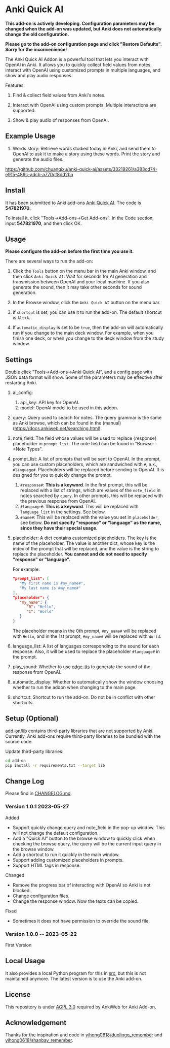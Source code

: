 # Anki Quick AI

**This add-on is actively developing. Configuration parameters may be changed when the add-on was updated, but Anki does not automatically change the old configuration.**

**Please go to the add-on configuration page and click "Restore Defaults". Sorry for the inconvenience!**

The Anki Quick AI Addon is a powerful tool that lets you interact with OpenAI in Anki. It allows you to quickly collect field values from notes, interact with OpenAI using customized prompts in multiple languages, and show and play audio responses.

Features:

1. Find & collect field values from Anki's notes.

2. Interact with OpenAI using custom prompts. Multiple interactions are supported.

3. Show & play audio of responses from OpenAI.



## Example Usage

1. Words story: Retrieve words studied today in Anki, and send them to OpenAI to ask it to make a story using these words. Print the story and generate the audio files.

https://github.com/chuanqixu/anki-quick-ai/assets/33219261/a383cd74-e915-489c-adcb-a770cf8dd2ba

## Install

It has been submitted to Anki add-ons [Anki Quick AI](https://ankiweb.net/shared/info/547821970). The code is **547821970**.

To install it, click "Tools->Add-ons->Get Add-ons". In the Code section, input **547821970**, and then click OK.


## Usage

**Please configure the add-on before the first time you use it.**

There are several ways to run the add-on:

1. Click the `Tools` button on the menu bar in the main Anki window, and then click `Anki Quick AI`. Wait for seconds for AI generation and transmission between OpenAI and your local machine. If you also generate the sound, then it may take other seconds for sound generation.

2. In the Browse window, click the `Anki Quick AI` button on the menu bar.

3. If `shortcut` is set, you can use it to run the add-on. The default shortcut is `Alt+A`.

4. If `automatic_display` is set to be `true`, then the add-on will automatically run if you change to the main deck window. For example, when you finish one deck, or when you change to the deck window from the study window.

## Settings

Double click "Tools->Add-ons->Anki Quick AI", and a config page with JSON data format will show. Some of the parameters may be effective after restarting Anki.

1. ai_config:
   1. api_key: API key for OpenAI.
   2. model: OpenAI model to be used in this addon.
2. query: Query used to search for notes. The query grammar is the same as Anki browse, which can be found in the (manual)(https://docs.ankiweb.net/searching.html).
3. note_field: The field whose values will be used to replace {response} placeholder in `prompt_list`. The note field can be found in "Browse->Note Types".
4. prompt_list: A list of prompts that will be sent to OpenAI. In the prompt, you can use custom placeholders, which are sandwiched with `#`, e.x., `#language#`. Placeholders will be replaced before sending to OpenAI. It is designed for you to quickly change the prompt.
   1. `#response#`: **This is a keyword**. In the first prompt, this will be replaced with a list of strings, which are values of the `note_field` in notes searched by `query`. In other prompts, this will be replaced with the previous response from OpenAI.
   2. `#language#`: **This is a keyword**. This will be replaced with `language_list` in the settings. See below.
   3. `#name#`: This will be replaced with the value you set in `placeholder`, see below. **Do not specify "response" or "language" as the name, since they have their special usage.**
5. placeholder: A dict contains customized placeholders. The key is the name of the placeholder. The value is another dict, whose key is the index of the prompt that will be replaced, and the value is the string to replace the placeholder. **You cannot and do not need to specify "response" or "language".**

   For example:
   ```json
   "prompt_list": [
      "My first name is #my_name#",
      "My last name is #my_name#"
   ],
   "placeholder": {
      "my_name": {
         "0": "Hello",
         "1": "World"
      }
   }
   ```
   The placeholder means in the 0th prompt, `#my_name#` will be replaced with `Hello`, and in the 1st prompt, `#my_name#` will be replaced with `World`.

6. language_list: A list of languages corresponding to the sound for each response. Also, it will be used to replace the placeholder `#language#` in the prompt.
7. play_sound: Whether to use [edge-tts](https://github.com/rany2/edge-tts) to generate the sound of the response from OpenAI.
8.  automatic_display: Whether to automatically show the window choosing whether to run the addon when changing to the main page.
9.  shortcut: Shortcut to run the add-on. Do not be in conflict with other shortcuts.


## Setup (Optional)

[add-on/lib](add-on/lib/) contains third-party libraries that are not supported by Anki. Currently, Anki add-ons require third-party libraries to be bundled with the source code.

Update third-party libraries:
```bash
cd add-on
pip install -r requirements.txt --target lib
```

## Change Log

Please find in [CHANGELOG.md](./CHANGELOG.md).


### Version **1.0.1** 2023-05-27

Added

* Support quickly change query and note_field in the pop-up window. This will not change the default configuration.
* Add a "Quick AI" button to the browse window to quickly click when checking the browse query, the query will be the current input query in the browse window.
* Add a shortcut to run it quickly in the main window.
* Support adding customized placeholders in prompts.
* Support HTML tags in response.

Changed

* Remove the progress bar of interacting with OpenAI so Anki is not blocked.
* Change configuration files.
* Change the response window. Now the texts can be copied.

Fixed

* Sometimes it does not have permission to override the sound file.

### Version **1.0.0** -- 2023-05-22

First Version


## Local Usage

It also provides a local Python program for this in [src](./src/), but this is not maintained anymore. The latest version is to use the Anki add-on.


## License

This repository is under [AGPL 3.0](./LICENSE) required by AnkiWeb for Anki Add-on.

## Acknowledgement

Thanks for the inspiration and code in [yihong0618/duolingo_remember](https://github.com/yihong0618/duolingo_remember) and [yihong0618/shanbay_remember](https://github.com/yihong0618/shanbay_remember).


